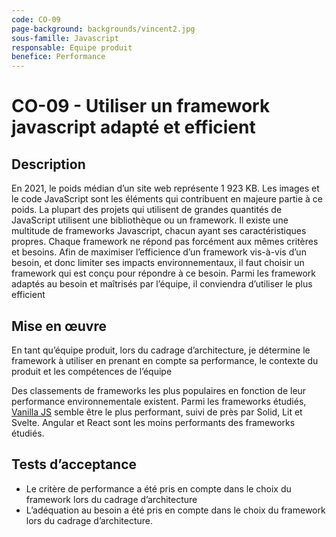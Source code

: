 ```yaml
---
code: CO-09
page-background: backgrounds/vincent2.jpg
sous-famille: Javascript
responsable: Equipe produit
benefice: Performance
---
```

# CO-09 - Utiliser un framework javascript adapté et efficient

## Description

En 2021, le poids médian d’un site web représente 1 923 KB. Les images et le code JavaScript sont les éléments qui contribuent en majeure partie à ce poids. La plupart des projets qui utilisent de grandes quantités de JavaScript utilisent une bibliothèque ou un framework.
Il existe une multitude de frameworks Javascript, chacun ayant ses caractéristiques propres. Chaque framework ne répond pas forcément aux mêmes critères et besoins. Afin de maximiser l’efficience d’un framework vis-à-vis d’un besoin, et donc limiter ses impacts environnementaux, il faut choisir un framework qui est conçu pour répondre à ce besoin.
Parmi les framework adaptés au besoin et maîtrisés par l’équipe, il conviendra d’utiliser le plus efficient

## Mise en œuvre

En tant qu’équipe produit, lors du cadrage d’architecture, je détermine le framework à utiliser en prenant en compte sa performance, le contexte du produit et les compétences de l’équipe

Des classements de frameworks les plus populaires en fonction de leur performance environnementale existent. Parmi les frameworks étudiés, [Vanilla JS](http://vanilla-js.com/) semble être le plus performant, suivi de près par Solid, Lit et Svelte. Angular et React sont les moins performants des frameworks étudiés.

## Tests d’acceptance

* Le critère de performance a été pris en compte dans le choix du framework lors du cadrage d’architecture
* L’adéquation au besoin a été pris en compte dans le choix du framework lors du cadrage d’architecture.
